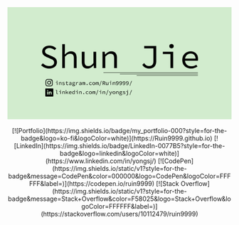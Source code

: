 ![Logo](assets/banner.png)

<div style="text-align:center">
[![Portfolio](https://img.shields.io/badge/my_portfolio-000?style=for-the-badge&logo=ko-fi&logoColor=white)](https://Ruin9999.github.io)
[![LinkedIn](https://img.shields.io/badge/LinkedIn-0077B5?style=for-the-badge&logo=linkedin&logoColor=white)](https://www.linkedin.com/in/yongsj/)
[![CodePen](https://img.shields.io/static/v1?style=for-the-badge&message=CodePen&color=000000&logo=CodePen&logoColor=FFFFFF&label=)](https://codepen.io/ruin9999)
[![Stack Overflow](https://img.shields.io/static/v1?style=for-the-badge&message=Stack+Overflow&color=F58025&logo=Stack+Overflow&logoColor=FFFFFF&label=)](https://stackoverflow.com/users/10112479/ruin9999)

</div>